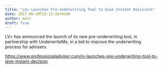 ```yaml
---
title: "LV= Launches Pre-underwriting Tool to Give Instant Decisions"
date: 2017-06-29T15:12:26+0100
author: matt
draft: True
---
```

LV= has announced the launch of its new pre-underwriting tool, in partnership with UnderwriteMe, in a bid to improve the underwriting process for advisers.

[ https://www.professionaladviser.com/lv-launches-pre-underwriting-tool-to-give-instant-decision ]( https://www.professionaladviser.com/professional-adviser/news/3012108/lv-launches-pre-underwriting-tool-to-give-instant-decision )
